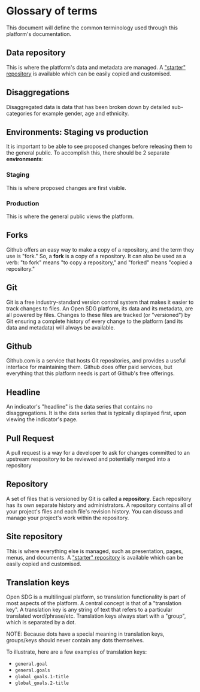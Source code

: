 <h1>Glossary of terms</h1>

This document will define the common terminology used through this platform's documentation.

## Data repository

This is where the platform's data and metadata are managed. A ["starter" repository](https://github.com/open-sdg/open-sdg-data-starter) is available which can be easily copied and customised.

## Disaggregations

Disaggregated data is data that has been broken down by detailed sub-categories for example gender, age and ethnicity. 

## Environments: Staging vs production

It is important to be able to see proposed changes before releasing them to the general public. To accomplish this, there should be 2 separate __environments__:

### Staging

This is where proposed changes are first visible.

### Production

This is where the general public views the platform.

## Forks

Github offers an easy way to make a copy of a repository, and the term they use is "fork." So, a __fork__ is a copy of a repository. It can also be used as a verb: "to fork" means "to copy a repository," and "forked" means "copied a repository."

## Git

Git is a free industry-standard version control system that makes it easier to track changes to files. An Open SDG platform, its data and its metadata, are all powered by files. Changes to these files are tracked (or "versioned") by Git ensuring a complete history of every change to the platform (and its data and metadata) will always be available.

## Github

Github.com is a service that hosts Git repositories, and provides a useful interface for maintaining them. Github does offer paid services, but everything that this platform needs is part of Github's free offerings.

## Headline

An indicator's "headline" is the data series that contains no disaggregations. It is the data series that is typically displayed first, upon viewing the indicator's page.

## Pull Request

A pull request is a way for a developer to ask for changes committed to an upstream respository to be reviewed and potentially merged into a repository

## Repository

A set of files that is versioned by Git is called a __repository__. Each repository has its own separate history and administrators. A repository contains all of your project's files and each file's revision history. You can discuss and manage your project's work within the repository.

## Site repository

This is where everything else is managed, such as presentation, pages, menus, and documents.  A ["starter" repository](https://github.com/open-sdg/open-sdg-site-starter) is available which can be easily copied and customised.

## Translation keys

Open SDG is a multilingual platform, so translation functionality is part of most aspects of the platform. A central concept is that of a "translation key". A translation key is any string of text that refers to a particular translated word/phrase/etc. Translation keys always start with a "group", which is separated by a dot.

NOTE: Because dots have a special meaning in translation keys, groups/keys should never contain any dots themselves.

To illustrate, here are a few examples of translation keys:

* `general.goal`
* `general.goals`
* `global_goals.1-title`
* `global_goals.2-title`

